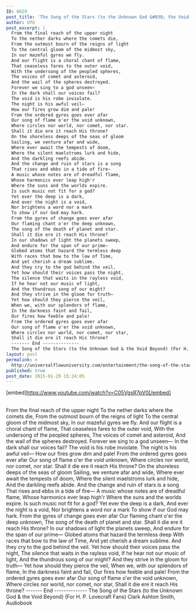 ```yaml
---
ID: 6029
post_title: 'The Song of the Stars (to the Unknown God &#038; the Void Beyond) For Lovecraft Fans, Clark Ashton Smith'
author: UfU
post_excerpt: |
  From the final reach of the upper night
  To the nether darks where the comets die,
  From the outmost bourn of the reigns of light
  To the central gloom of the midmost sky,
  In our mazeful gyres we fly.
  And our flight is a choral chant of flame,
  That ceaseless fares to the outer void,
  With the undersong of the peopled spheres,
  The voices of comet and asteroid,
  And the wail of the spheres destroyed.
  Forever we sing to a god unseen—
  In the dark shall our voices fail?
  The void is his robe inviolate.
  The night is his awful veil—
  How our fires grow dim and pale!
  From the ordered gyres goes ever afar
  Our song of flame o'er the void unknown,
  Where circles nor world, nor comet, nor star.
  Shall it die ere it reach His throne?
  On the shoreless deeps of the seas of gloom
  Sailing, we venture afar and wide,
  Where ever await the tempests of doom,
  Where the silent maelstroms lurk and hide,
  And the darkling reefs abide.
  And the change and ruin of stars is a song
  That rises and ebbs in a tide of fire—
  A music whose notes are of dreadful flame,
  Whose harmonics ever leap high'r
  Where the suns and the worlds expire.
  Is such music not fit for a god?
  Yet ever the deep is a dark,
  And ever the night is a void,
  Nor brightens a word nor a mark
  To show if our God may hark.
  From the gyres of change goes ever afar
  Our flaming chant o'er the deep unknown,
  The song of the death of planet and star.
  Shall it die ere it reach His throne?
  In our shadows of light the planets sweep,
  And endure for the span of our prime—
  Globed atoms that hazard the termless deep
  With races that bow to the law of Time,
  And yet cherish a dream sublime.
  And they cry to the god behind the veil.
  Yet how should their voices pass the night,
  The silence that waits in the rayless void,
  If he hear not our music of light,
  And the thundrous song of our might?
  And they strive in the gloom for truth—
  Yet how should they pierce the veil,
  When we, with our splendors of flame,
  In the darkness faint and fail,
  Our fires how feeble and pale!
  From the ordered gyres goes ever afar
  Our song of flame o'er the void unknown,
  Where circles nor world, nor comet, nor star,
  Shall it die ere it reach His throne?
  ------- End --------------
  The Song of the Stars (to the Unknown God & the Void Beyond) (For H. P. Lovecraft Fans) Clark Ashton Smith, Audiobook
layout: post
permalink: >
  http://universalflowuniversity.com/entertainment/the-song-of-the-stars-to-the-unknown-god-the-void-beyond-for-lovecraft-fans-clark-ashton-smith/
published: true
post_date: 2015-01-29 15:24:05
---
```

[embed]https://www.youtube.com/watch?v=C05VgsR7pV0[/embed]</br></br>
<p>From the final reach of the upper night
To the nether darks where the comets die,
From the outmost bourn of the reigns of light
To the central gloom of the midmost sky,
In our mazeful gyres we fly.
And our flight is a choral chant of flame,
That ceaseless fares to the outer void,
With the undersong of the peopled spheres,
The voices of comet and asteroid,
And the wail of the spheres destroyed.
Forever we sing to a god unseen—
In the dark shall our voices fail?
The void is his robe inviolate.
The night is his awful veil—
How our fires grow dim and pale!
From the ordered gyres goes ever afar
Our song of flame o'er the void unknown,
Where circles nor world, nor comet, nor star.
Shall it die ere it reach His throne?
On the shoreless deeps of the seas of gloom
Sailing, we venture afar and wide,
Where ever await the tempests of doom,
Where the silent maelstroms lurk and hide,
And the darkling reefs abide.
And the change and ruin of stars is a song
That rises and ebbs in a tide of fire—
A music whose notes are of dreadful flame,
Whose harmonics ever leap high'r
Where the suns and the worlds expire.
Is such music not fit for a god?
Yet ever the deep is a dark,
And ever the night is a void,
Nor brightens a word nor a mark
To show if our God may hark.
From the gyres of change goes ever afar
Our flaming chant o'er the deep unknown,
The song of the death of planet and star.
Shall it die ere it reach His throne?
In our shadows of light the planets sweep,
And endure for the span of our prime—
Globed atoms that hazard the termless deep
With races that bow to the law of Time,
And yet cherish a dream sublime.
And they cry to the god behind the veil.
Yet how should their voices pass the night,
The silence that waits in the rayless void,
If he hear not our music of light,
And the thundrous song of our might?
And they strive in the gloom for truth—
Yet how should they pierce the veil,
When we, with our splendors of flame,
In the darkness faint and fail,
Our fires how feeble and pale!
From the ordered gyres goes ever afar
Our song of flame o'er the void unknown,
Where circles nor world, nor comet, nor star,
Shall it die ere it reach His throne?
------- End --------------
The Song of the Stars (to the Unknown God & the Void Beyond) (For H. P. Lovecraft Fans) Clark Ashton Smith, Audiobook</p>